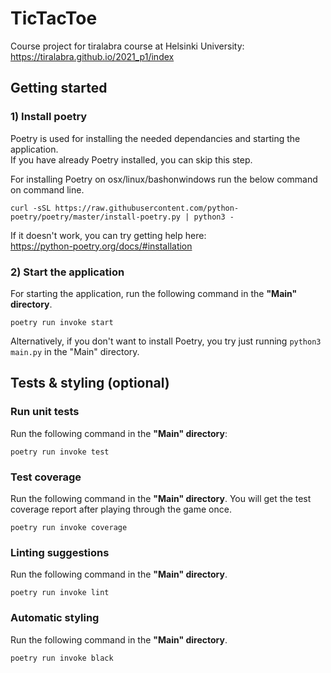 # TicTacToe
Course project for tiralabra course at Helsinki University:  
https://tiralabra.github.io/2021_p1/index

## Getting started
### **1) Install poetry**    
Poetry is used for installing the needed dependancies and starting the application.    
If you have already Poetry installed, you can skip this step.   
     
For installing Poetry on osx/linux/bashonwindows run the below command on command line.        
```
curl -sSL https://raw.githubusercontent.com/python-poetry/poetry/master/install-poetry.py | python3 -
```
If it doesn't work, you can try getting help here:    
https://python-poetry.org/docs/#installation 


### **2) Start the application**  
For starting the application, run the following command in the **"Main" directory**.
```
poetry run invoke start
```
Alternatively, if you don't want to install Poetry, you try just running `python3 main.py` in the "Main" directory.
     
## Tests & styling (optional)
### Run unit tests  
Run the following command in the **"Main" directory**:
```
poetry run invoke test
```

### Test coverage  
Run the following command in the **"Main" directory**. You will get the test coverage report after playing through the game once. 
 ```
 poetry run invoke coverage
 ```
  
### Linting suggestions  
Run the following command in the **"Main" directory**.  
 ```
 poetry run invoke lint
 ```

### Automatic styling  
Run the following command in the **"Main" directory**.  
 ```
 poetry run invoke black
 ```
